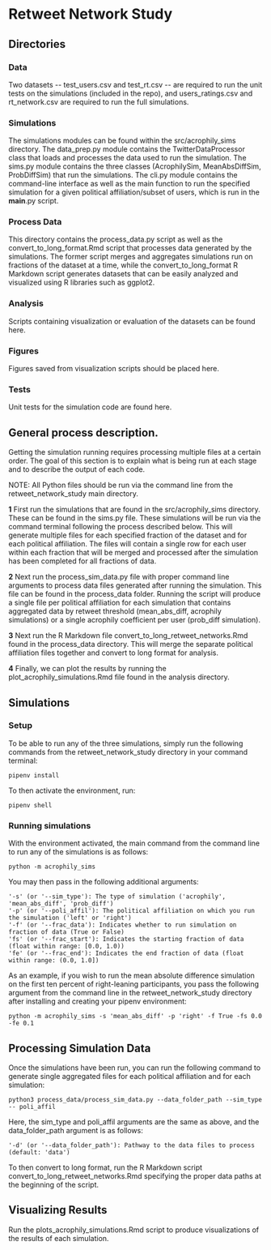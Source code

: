 # Retweet Network Study

## Directories

### Data

Two datasets -- test_users.csv and test_rt.csv -- are required to run the unit tests on the simulations (included in the repo), and users_ratings.csv and rt_network.csv are required to run the full simulations.

### Simulations
The simulations modules can be found within the src/acrophily_sims directory. The data_prep.py module contains the TwitterDataProcessor class that loads and processes the data used to run the simulation. The sims.py module contains the three classes (AcrophilySim, MeanAbsDiffSim, ProbDiffSim) that run the simulations. The cli.py module contains the command-line interface as well as the main function to run the specified simulation for a given political affiliation/subset of users, which is run in the __main__.py script.

### Process Data

This directory contains the process_data.py script as well as the convert_to_long_format.Rmd script that processes data generated by the simulations. The former script merges and aggregates simulations run on fractions of the dataset at a time, while the convert_to_long_format R Markdown script generates datasets that can be easily analyzed and visualized using R libraries such as ggplot2.

### Analysis

Scripts containing visualization or evaluation of the datasets can be found here.

### Figures

Figures saved from visualization scripts should be placed here.

### Tests

Unit tests for the simulation code are found here.

## General process description.

Getting the simulation running requires processing multiple files at a certain order. The goal of this section is to explain what is being run at each stage and to describe the output of each code.

NOTE: All Python files should be run via the command line from the retweet_network_study main directory.

**1** First run the simulations that are found in the src/acrophily_sims directory. These can be found in the sims.py file. These simulations will be run via the command terminal following the process described below. This will generate multiple files for each specified fraction of the dataset and for each political affiliation. The files will contain a single row for each user within each fraction that will be merged and processed after the simulation has been completed for all fractions of data.

**2** Next run the process_sim_data.py file with proper command line arguments to process data files generated after running the simulation. This file can be found in the process_data folder. Running the script will produce a single file per political affiliation for each simulation that contains aggregated data by retweet threshold (mean_abs_diff, acrophily simulations) or a single acrophily coefficient per user (prob_diff simulation). 

**3** Next run the R Markdown file convert_to_long_retweet_networks.Rmd found in the process_data directory. This will merge the separate political affiliation files together and convert to long format for analysis.

**4** Finally, we can plot the results by running the plot_acrophily_simulations.Rmd file found in the analysis directory.

## Simulations

### Setup

To be able to run any of the three simulations, simply run the following commands from the retweet_network_study directory in your command terminal:
```
pipenv install
```

To then activate the environment, run:
```
pipenv shell
```

### Running simulations

With the environment activated, the main command from the command line to run any of the simulations is as follows:
```
python -m acrophily_sims
```

You may then pass in the following additional arguments:
```
'-s' (or '--sim_type'): The type of simulation ('acrophily', 'mean_abs_diff', 'prob_diff')
'-p' (or '--poli_affil'): The political affiliation on which you run the simulation ('left' or 'right')
'-f' (or '--frac_data'): Indicates whether to run simulation on fraction of data (True or False)
'fs' (or '--frac_start'): Indicates the starting fraction of data (float within range: [0.0, 1.0))
'fe' (or '--frac_end'): Indicates the end fraction of data (float within range: (0.0, 1.0])
```

As an example, if you wish to run the mean absolute difference simulation on the first ten percent of right-leaning participants, you pass the following argument from the command line in the retweet_network_study directory after installing and creating your pipenv environment:
```
python -m acrophily_sims -s 'mean_abs_diff' -p 'right' -f True -fs 0.0 -fe 0.1
```

## Processing Simulation Data

Once the simulations have been run, you can run the following command to generate single aggregated files for each political affiliation and for each simulation:

```
python3 process_data/process_sim_data.py --data_folder_path --sim_type -- poli_affil
```

Here, the sim_type and poli_affil arguments are the same as above, and the data_folder_path argument is as follows:

```
'-d' (or '--data_folder_path'): Pathway to the data files to process (default: 'data')
```

To then convert to long format, run the R Markdown script convert_to_long_retweet_networks.Rmd specifying the proper data paths at the beginning of the script.

## Visualizing Results

Run the plots_acrophily_simulations.Rmd script to produce visualizations of the results of each simulation.
